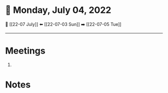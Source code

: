 # 📅  Monday, July 04, 2022
🔀 [[22-07 July]]
⬅️ [[22-07-03 Sun]]
➡️ [[22-07-05 Tue]]

---
# Meetings
1. 

# Notes
